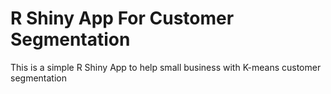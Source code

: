 # R Shiny App For Customer Segmentation
This is a simple R Shiny App to help small business with K-means customer segmentation

